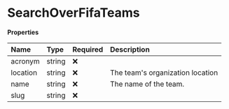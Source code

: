 # SearchOverFifaTeams

**Properties**

| Name     | Type   | Required | Description                      |
| :------- | :----- | :------- | :------------------------------- |
| acronym  | string | ❌       |                                  |
| location | string | ❌       | The team's organization location |
| name     | string | ❌       | The name of the team.            |
| slug     | string | ❌       |                                  |
